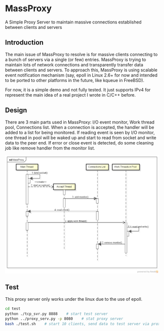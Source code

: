 MassProxy
=========

A Simple Proxy Server to maintain massive connections established between clients and servers

Introduction
------------
The main issue of MassProxy to resolve is for massive clients connecting to a bunch of servers via a single (or few) entries. MassProxy is trying to maintain lots of network connections and transparently transfer data between clients and servers. To approach this, MassProxy is using scalable event notification mechanism (say, epoll in Linux 2.6+ for now and intended to be ported to other platforms in the future, like kqueue in FreeBSD).

For now, it is a simple demo and not fully tested. It just supports IPv4 for represent the main idea of a real project I wrote in C/C++ before.

Design
------
There are 3 main parts used in MassProxy: I/O event monitor, Work thread pool, Connections list. When a connection is accepted, the handler will be added to a list for being monitored. If reading event is seen by I/O monitor, one thread in pool will be waked up and start to read from socket and write data to the peer end. If error or close event is detected, do some cleaning job like remove handler from the monitor list.

![](images/MassProxy.png)

Test
----
This proxy server only works under the linux due to the use of epoll.

```bash
cd test
python ./tcp_svr.py 8888    # start test server
python ../proxy_serv.py -p 8080    # stat proxy server
bash ./test.sh    # start 10 clients, send data to test server via proxy
```
